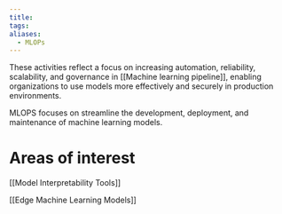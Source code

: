 ```yaml
---
title: 
tags: 
aliases:
  - MLOPs
---
```

These activities reflect a focus on increasing automation, reliability, scalability, and governance in [[Machine learning pipeline]], enabling organizations to use models more effectively and securely in production environments.

MLOPS focuses on streamline the development, deployment, and maintenance of machine learning models.

# Areas of interest

[[Model Interpretability Tools]]

[[Edge Machine Learning Models]]